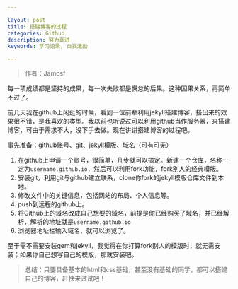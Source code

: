 ```yaml
---

layout: post
title: 搭建博客的过程
categories: Github
description: 努力奋进
keywords: 学习记录, 自我激励

---
```

> 作者：Jamosf



每一项成绩都是坚持的成果，每一次失败都是懈怠的后果。这种因果关系，再简单不过了。

前几天我在github上闲逛的时候，看到一位前辈利用jekyll搭建博客，搭出来的效果很不错，是我喜欢的类型。我以前也听说过可以利用github当作服务器，来搭建博客，可由于需求不大，没下手去做。现在讲讲搭建博客的过程吧。

事先准备：github账号、git、jekyll模版、域名（可有可无）

1. 在github上申请一个账号，很简单，几步就可以搞定。新建一个仓库，名称一定为`username.github.io`，然后可以利用fork功能，fork别人的经典模版。
2. 安装git，利用git与github建立联系，clone你fork的jekyll模版仓库文件到本地。
3. 修改文件中的关键信息，包括网站的布局、个人信息等。
4. push到远程的github上。
5. 将Github上的域名改成自己想要的域名，前提是你已经购买了域名，并已经解析，解析的地址就是`username.github.io`
6. 浏览器地址栏输入域名，就可以浏览了。

至于需不需要安装gem和jekyll，我觉得在你打算fork别人的模版时，就无需安装；如果你自己想写自己的模版，那就安装吧。

> 总结：只要具备基本的html和css基础，甚至没有基础的同学，都可以搭建自己的博客，赶快来试试吧！
